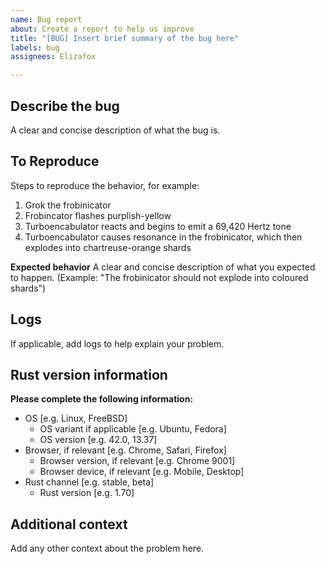 ```yaml
---
name: Bug report
about: Create a report to help us improve
title: "[BUG] Insert brief summary of the bug here"
labels: bug
assignees: Elizafox

---
```


## Describe the bug
A clear and concise description of what the bug is.

## To Reproduce
Steps to reproduce the behavior, for example:
1. Grok the frobinicator
2. Frobincator flashes purplish-yellow
3. Turboencabulator reacts and begins to emit a 69,420 Hertz tone
4. Turboencabulator causes resonance in the frobinicator, which then explodes into chartreuse-orange shards

**Expected behavior**
A clear and concise description of what you expected to happen. (Example: "The frobinicator should not explode into coloured shards")

## Logs
If applicable, add logs to help explain your problem.

## Rust version information
**Please complete the following information:**
- OS [e.g. Linux, FreeBSD]
  - OS variant if applicable [e.g. Ubuntu, Fedora]
  - OS version [e.g. 42.0, 13.37]
- Browser, if relevant [e.g. Chrome, Safari, Firefox]
  - Browser version, if relevant [e.g. Chrome 9001]
  - Browser device, if relevant [e.g. Mobile, Desktop]
- Rust channel [e.g. stable, beta]
  - Rust version [e.g. 1.70]

## Additional context
Add any other context about the problem here.

<!-- Addenum: Make sure to add appropriate labels to the bug. This helps us triage the issue. --!>
